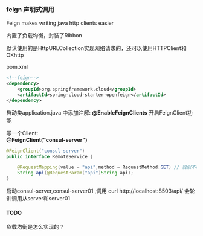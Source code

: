 ### feign 声明式调用 

Feign makes writing java http clients easier

内置了负载均衡，封装了Ribbon 

默认使用的是HttpURLCollection实现网络请求的，还可以使用HTTPClient和OKhttp


pom.xml 
```xml
<!--feign-->
<dependency>
    <groupId>org.springframework.cloud</groupId>
    <artifactId>spring-cloud-starter-openfeign</artifactId>
</dependency>

``` 

启动类application.java 中添加注解: **@EnableFeignClients** 开启FeignClient功能

写一个Client:  
**@FeignClient("consul-server")**

```java
@FeignClient("consul-server")
public interface RemoteService {

    @RequestMapping(value = "api",method = RequestMethod.GET) // 貌似不能使用 @GetMaping这种注解，method也需要写
    String api(@RequestParam("api")String api);
}

```
启动consul-server,consul-server01 ,调用 curl http://localhost:8503/api/ 会轮训调用从server和server01


#### TODO
负载均衡是怎么实现的？
